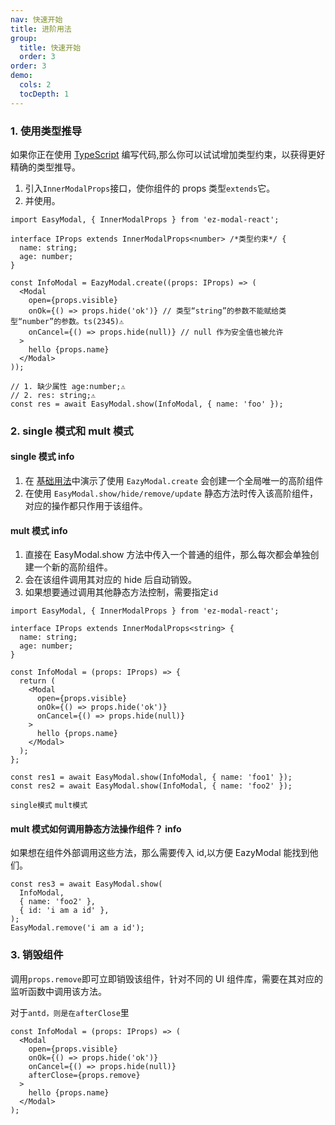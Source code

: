 ```yaml
---
nav: 快速开始
title: 进阶用法
group:
  title: 快速开始
  order: 3
order: 3
demo:
  cols: 2
  tocDepth: 1
---
```


### 1. 使用类型推导

如果你正在使用 <a href="https://www.typescriptlang.org/">TypeScript</a> 编写代码,那么你可以试试增加类型约束，以获得更好精确的类型推导。

1. 引入`InnerModalProps`接口，使你组件的 props 类型`extends`它。
2. 并使用。

```tsx {3,11,18,19} | pure
import EasyModal, { InnerModalProps } from 'ez-modal-react';

interface IProps extends InnerModalProps<number> /*类型约束*/ {
  name: string;
  age: number;
}

const InfoModal = EazyModal.create((props: IProps) => (
  <Modal
    open={props.visible}
    onOk={() => props.hide('ok')} // 类型“string”的参数不能赋给类型“number”的参数。ts(2345)⚠️
    onCancel={() => props.hide(null)} // null 作为安全值也被允许
  >
    hello {props.name}
  </Modal>
));

// 1. 缺少属性 age:number;⚠️
// 2. res: string;⚠️
const res = await EasyModal.show(InfoModal, { name: 'foo' });
```

### 2. single 模式和 mult 模式

#### single 模式 <Badge>info</Badge>

1. 在 <a href="/guide/base#示例">基础用法</a>中演示了使用 `EazyModal.create` 会创建一个全局唯一的高阶组件
2. 在使用 `EasyModal.show/hide/remove/update` 静态方法时传入该高阶组件，对应的操作都只作用于该组件。

#### mult 模式 <Badge>info</Badge>

1. 直接在 EasyModal.show 方法中传入一个普通的组件，那么每次都会单独创建一个新的高阶组件。
2. 会在该组件调用其对应的 hide 后自动销毁。
3. 如果想要通过调用其他静态方法控制，需要指定`id`

```tsx {20,21} | pure
import EasyModal, { InnerModalProps } from 'ez-modal-react';

interface IProps extends InnerModalProps<string> {
  name: string;
  age: number;
}

const InfoModal = (props: IProps) => {
  return (
    <Modal
      open={props.visible}
      onOk={() => props.hide('ok')}
      onCancel={() => props.hide(null)}
    >
      hello {props.name}
    </Modal>
  );
};

const res1 = await EasyModal.show(InfoModal, { name: 'foo1' });
const res2 = await EasyModal.show(InfoModal, { name: 'foo2' });
```

<!-- prettier-ignore -->
<code src="./demo/single.tsx" description="使用single模式" tocDepth={3} cols={2}>single模式</code>
<code src="./demo/mult.tsx" description="mult 模式示例" tocDepth={3} cols={2}>mult模式</code>

#### mult 模式如何调用静态方法操作组件？ <Badge>info</Badge>

如果想在组件外部调用这些方法，那么需要传入 id,以方便 EazyModal 能找到他们。

```tsx | pure
const res3 = await EasyModal.show(
  InfoModal,
  { name: 'foo2' },
  { id: 'i am a id' },
);
EasyModal.remove('i am a id');
```

<code src="./demo/updatemult.tsx" description='更新 mult 模式组件的示例'></code>

### 3. 销毁组件

调用`props.remove`即可立即销毁该组件，针对不同的 UI 组件库，需要在其对应的监听函数中调用该方法。

对于`antd，则是在afterClose`里

```tsx | pure
const InfoModal = (props: IProps) => (
  <Modal
    open={props.visible}
    onOk={() => props.hide('ok')}
    onCancel={() => props.hide(null)}
    afterClose={props.remove}
  >
    hello {props.name}
  </Modal>
);
```
